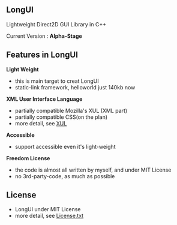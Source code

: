 ﻿## LongUI
  
Lightweight Direct2D GUI Library in C++  

Current Version : **Alpha-Stage**

## Features in LongUI
  
**Light Weight**
  - this is main target to creat LongUI
  - static-link framework, helloworld just 140kb now

**XML User Interface Language**
  - partially compatible Mozilla's XUL (XML part)
  - partially compatible CSS(on the plan)
  - more detail, see [XUL](https://developer.mozilla.org/en-US/docs/Mozilla/Tech/XUL)

**Accessible**
  - support accessible even it's light-weight

**Freedom License**
  - the code is almost all written by myself, and under MIT License
  - no 3rd-party-code, as much as possible
  
## License
  - LongUI under MIT License
  - more detail, see [License.txt](./License.txt) 